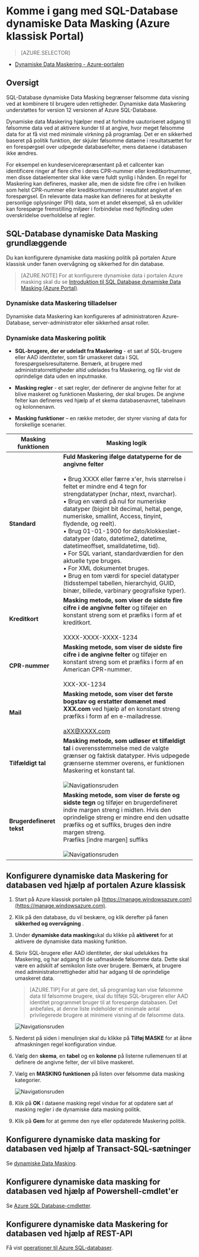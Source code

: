 <properties
   pageTitle="Komme i gang med SQL-Database dynamiske Data Masking (Azure klassisk Portal)"
   description="Hvordan du kan komme i gang med SQL-Database dynamiske Data Masking i portalen Azure klassisk"
   services="sql-database"
   documentationCenter=""
   authors="ronitr"
   manager="jhubbard"
   editor=""/>

<tags
   ms.service="sql-database"
   ms.devlang="NA"
   ms.topic="article"
   ms.tgt_pltfrm="NA"
   ms.workload="data-services"
   ms.date="07/10/2016"
   ms.author="ronitr; ronmat; v-romcal; sstein"/>

# <a name="get-started-with-sql-database-dynamic-data-masking-azure-classic-portal"></a>Komme i gang med SQL-Database dynamiske Data Masking (Azure klassisk Portal)

> [AZURE.SELECTOR]
- [Dynamiske Data Maskering - Azure-portalen](sql-database-dynamic-data-masking-get-started.md)

## <a name="overview"></a>Oversigt

SQL-Database dynamiske Data Masking begrænser følsomme data visning ved at kombinere til brugere uden rettigheder. Dynamiske data Maskering understøttes for version 12 versionen af Azure SQL-Database.

Dynamiske data Maskering hjælper med at forhindre uautoriseret adgang til følsomme data ved at aktivere kunder til at angive, hvor meget følsomme data for at få vist med minimale virkning på programlag. Det er en sikkerhed baseret på politik funktion, der skjuler følsomme dataene i resultatsættet for en forespørgsel over udpegede databasefelter, mens dataene i databasen ikke ændres.

For eksempel en kundeservicerepræsentant på et callcenter kan identificere ringer af flere cifre i deres CPR-nummer eller kreditkortnummer, men disse dataelementer skal ikke være fuldt synlig i hånden. En regel for Maskering kan defineres, masker alle, men de sidste fire cifre i en hvilken som helst CPR-nummer eller kreditkortnummer i resultatet angivet af en forespørgsel. En relevante data maske kan defineres for at beskytte personlige oplysninger (PII) data, som et andet eksempel, så en udvikler kan forespørge fremstilling miljøer i forbindelse med fejlfinding uden overskridelse overholdelse af regler.

## <a name="sql-database-dynamic-data-masking-basics"></a>SQL-Database dynamiske Data Masking grundlæggende

Du kan konfigurere dynamiske data masking politik på portalen Azure klassisk under fanen overvågning og sikkerhed for din database.


> [AZURE.NOTE] For at konfigurere dynamiske data i portalen Azure masking skal du se [Introduktion til SQL Database dynamiske Data Masking (Azure Portal)](sql-database-dynamic-data-masking-get-started.md).


### <a name="dynamic-data-masking-permissions"></a>Dynamiske data Maskering tilladelser

Dynamiske data Maskering kan konfigureres af administratoren Azure-Database, server-administrator eller sikkerhed ansat roller.

### <a name="dynamic-data-masking-policy"></a>Dynamiske data Maskering politik

* **SQL-brugere, der er udeladt fra Maskering** - et sæt af SQL-brugere eller AAD identiteter, som får umaskeret data i SQL forespørgselsresultaterne. Bemærk, at brugere med administratorrettigheder altid udelades fra Maskering, og får vist de oprindelige data uden en inputmaske.

* **Masking regler** - et sæt regler, der definerer de angivne felter for at blive maskeret og funktionen Maskering, der skal bruges. De angivne felter kan defineres ved hjælp af et skema databasenavnet, tabelnavn og kolonnenavn.

* **Masking funktioner** – en række metoder, der styrer visning af data for forskellige scenarier.

| Masking funktionen | Masking logik |
|----------|---------------|
| **Standard**  |**Fuld Maskering ifølge datatyperne for de angivne felter**<br/><br/>• Brug XXXX eller færre x'er, hvis størrelse i feltet er mindre end 4 tegn for strengdatatyper (nchar, ntext, nvarchar).<br/>• Brug en værdi på nul for numeriske datatyper (bigint bit decimal, heltal, penge, numeriske, smallint, Access, tinyint, flydende, og reelt).<br/>• Brug 01-01-1900 for dato/klokkeslæt-datatyper (dato, datetime2, datetime, datetimeoffset, smalldatetime, tid).<br/>• For SQL variant, standardværdien for den aktuelle type bruges.<br/>• For XML dokumentet <masked/> bruges.<br/>• Brug en tom værdi for speciel datatyper (tidsstempel tabellen, hierarchyid, GUID, binær, billede, varbinary geografiske typer).
| **Kreditkort** |**Masking metode, som viser de sidste fire cifre i de angivne felter** og tilføjer en konstant streng som et præfiks i form af et kreditkort.<br/><br/>XXXX-XXXX-XXXX-1234|
| **CPR-nummer** |**Masking metode, som viser de sidste fire cifre i de angivne felter** og tilføjer en konstant streng som et præfiks i form af en American CPR-nummer.<br/><br/>XXX-XX-1234 |
| **Mail** | **Masking metode, som viser det første bogstav og erstatter domænet med XXX.com** ved hjælp af en konstant streng præfiks i form af en e-mailadresse.<br/><br/>aXX@XXXX.com |
| **Tilfældigt tal** | **Masking metode, som udløser et tilfældigt tal** i overensstemmelse med de valgte grænser og faktisk datatyper. Hvis udpegede grænserne stemmer overens, er funktionen Maskering et konstant tal.<br/><br/>![Navigationsruden](./media/sql-database-dynamic-data-masking-get-started-portal/1_DDM_Random_number.png) |
| **Brugerdefineret tekst** | **Masking metode, som viser de første og sidste tegn** og tilføjer en brugerdefineret indre margen streng i midten. Hvis den oprindelige streng er mindre end den udsatte præfiks og et suffiks, bruges den indre margen streng.<br/>Præfiks [indre margen] suffiks<br/><br/>![Navigationsruden](./media/sql-database-dynamic-data-masking-get-started-portal/2_DDM_Custom_text.png) |


<a name="Anchor1"></a>

## <a name="set-up-dynamic-data-masking-for-your-database-using-the-azure-classic-portal"></a>Konfigurere dynamiske data Maskering for databasen ved hjælp af portalen Azure klassisk

1. Start på Azure klassisk portalen på [https://manage.windowsazure.com](https://manage.windowsazure.com).

2. Klik på den database, du vil beskære, og klik derefter på fanen **sikkerhed og overvågning** .

3. Under **dynamiske data masking**skal du klikke på **aktiveret** for at aktivere de dynamiske data masking funktion.  

4. Skriv SQL-brugere eller AAD identiteter, der skal udelukkes fra Maskering, og har adgang til de uafmaskede følsomme data. Dette skal være en adskilt af semikolon liste over brugere. Bemærk, at brugere med administratorrettigheder altid har adgang til de oprindelige umaskeret data.

    >[AZURE.TIP] For at gøre det, så programlag kan vise følsomme data til følsomme brugere, skal du tilføje SQL-brugeren eller AAD identitet programmet bruger til at forespørge databasen. Det anbefales, at denne liste indeholder et minimale antal privilegerede brugere at minimere visning af de følsomme data.

    ![Navigationsruden](./media/sql-database-dynamic-data-masking-get-started-portal/4_ddm_policy_classic_portal.png)

5. Nederst på siden i menulinjen skal du klikke på **Tilføj MASKE** for at åbne afmaskningen regel konfiguration vindue.

6. Vælg den **skema**, en **tabel** og en **kolonne** på listerne rullemenuen til at definere de angivne felter, der vil blive maskeret.

7. Vælg en **MASKING funktionen** på listen over følsomme data masking kategorier.

    ![Navigationsruden](./media/sql-database-dynamic-data-masking-get-started-portal/5_DDM_Add_Masking_Rule_Classic_Portal.png)

8. Klik på **OK** i dataene masking regel vindue for at opdatere sæt af masking regler i de dynamiske data masking politik.

9. Klik på **Gem** for at gemme den nye eller opdaterede Maskering politik.


## <a name="set-up-dynamic-data-masking-for-your-database-using-transact-sql-statements"></a>Konfigurere dynamiske data masking for databasen ved hjælp af Transact-SQL-sætninger

Se [dynamiske Data Masking](https://msdn.microsoft.com/library/mt130841.aspx).

## <a name="set-up-dynamic-data-masking-for-your-database-using-powershell-cmdlets"></a>Konfigurere dynamiske data masking for databasen ved hjælp af Powershell-cmdlet'er

Se [Azure SQL Database-cmdletter](https://msdn.microsoft.com/library/azure/mt574084.aspx).

## <a name="set-up-dynamic-data-masking-for-your-database-using-rest-api"></a>Konfigurere dynamiske data Maskering for databasen ved hjælp af REST-API

Få vist [operationer til Azure SQL-databaser](https://msdn.microsoft.com/library/dn505719.aspx).
